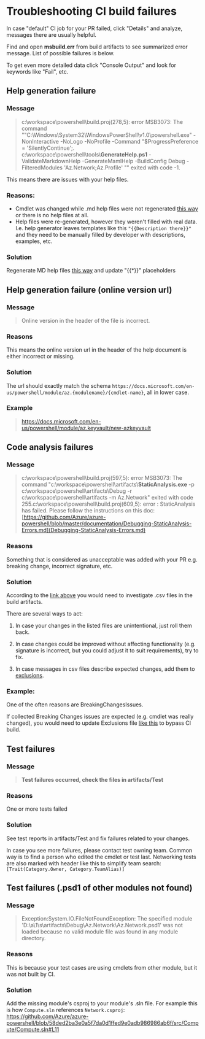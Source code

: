 # Troubleshooting CI build failures

In case "default" CI job for your PR failed, click "Details" and analyze, messages there are usually helpful.

Find and open **msbuild.err** from build artifacts to see summarized error message. List of possible failures is below.

To get even more detailed data click "Console Output" and look for keywords like "Fail", etc.

## Help generation failure

### Message

> c:\workspace\powershell\build.proj(278,5): error MSB3073: The command ""C:\Windows\System32\WindowsPowerShell\v1.0\powershell.exe" -NonInteractive -NoLogo -NoProfile -Command "$ProgressPreference = 'SilentlyContinue';. c:\workspace\powershell\tools\\**GenerateHelp.ps1** -ValidateMarkdownHelp -GenerateMamlHelp -BuildConfig Debug -FilteredModules 'Az.Network;Az.Profile' "" exited with code -1.

This means there are issues with your help files.

### Reasons:

- Cmdlet was changed while .md help files were not regenerated [this way](development-docs/help-generation.md) or there is no help files at all.
- Help files were re-generated, however they weren't filled with real data. I.e. help generator leaves templates like this `"{{Description there}}"` and they need to be manually filled by developer with descriptions, examples, etc.

### Solution

Regenerate MD help files [this way](development-docs/help-generation.md) and update "{{\*}}" placeholders

## Help generation failure (online version url)

### Message

> Online version in the header of the file is incorrect.

### Reasons

This means the online version url in the header of the help document is either incorrect or missing.

### Solution

The url should exactly match the schema `https://docs.microsoft.com/en-us/powershell/module/az.{modulename}/{cmdlet-name}`, all in lower case.

### Example
> https://docs.microsoft.com/en-us/powershell/module/az.keyvault/new-azkeyvault

## Code analysis failures

### Message

> c:\workspace\powershell\build.proj(597,5): error MSB3073: The command "c:\workspace\powershell\artifacts\\**StaticAnalysis.exe** -p c:\workspace\powershell\artifacts\Debug -r c:\workspace\powershell\artifacts -m Az.Network" exited with code 255.c:\workspace\powershell\build.proj(609,5): error : StaticAnalysis has failed. Please follow the instructions on this doc: [https://github.com/Azure/azure-powershell/blob/master/documentation/Debugging-StaticAnalysis-Errors.md](Debugging-StaticAnalysis-Errors.md)

### Reasons

Something that is considered as unacceptable was added with your PR e.g. breaking change, incorrect signature, etc.

### Solution

According to the [link above](Debugging-StaticAnalysis-Errors.md) you would need to investigate .csv files in the build artifacts.

There are several ways to act:

1. In case your changes in the listed files are unintentional, just roll them back.

2. In case changes could be improved without affecting functionality (e.g. signature is incorrect, but you could adjust it to suit requirements), try to fix.

3. In case messages in csv files describe expected changes, add them to [exclusions](Debugging-StaticAnalysis-Errors.md#breaking-changes).

### Example:

One of the often reasons are BreakingChangesIssues.

If collected Breaking Changes issues are expected (e.g. cmdlet was really changed), you would need to update Exclusions file [like this](Debugging-StaticAnalysis-Errors.md#breaking-changes) to bypass CI build.

## Test failures

### Message

> **Test failures occurred, check the files in artifacts/Test**

### Reasons

One or more tests failed

### Solution

See test reports in artifacts/Test and fix failures related to your changes.

In case you see more failures, please contact test owning team. Common way is to find a person who edited the cmdlet or test last. Networking tests are also marked with header like this to simplify team search: `[Trait(Category.Owner, Category.TeamAlias)]`

## Test failures (.psd1 of other modules not found)

### Message

> Exception:System.IO.FileNotFoundException: The specified module 'D:\a\1\s\artifacts\Debug\Az.Network\Az.Network.psd1' was not loaded because no valid module file was found in any module directory.

### Reasons

This is because your test cases are using cmdlets from other module, but it was not built by CI.

### Solution

Add the missing module's csproj to your module's .sln file. For example this is how `Compute.sln` references `Network.csproj`:
https://github.com/Azure/azure-powershell/blob/58ded2ba3e0a5f7da0d1ffed9e0adb986986ab6f/src/Compute/Compute.sln#L11

